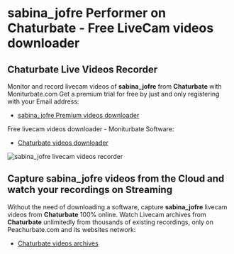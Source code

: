 # sabina_jofre Performer on Chaturbate - Free LiveCam videos downloader

## Chaturbate Live Videos Recorder

Monitor and record livecam videos of **sabina_jofre** from **Chaturbate** with Moniturbate.com
Get a premium trial for free by just and only registering with your Email address:
* [sabina_jofre Premium videos downloader](https://moniturbate.com/request-demo-licence-key.html)

Free livecam videos downloader - Moniturbate Software:
* [Chaturbate videos downloader](https://moniturbate.com/moniturbate-download-software.html)

![sabina_jofre livecam videos recorder](https://peachurnet.com/templates/moniturbate-software.png)


## Capture sabina_jofre videos from the Cloud and watch your recordings on Streaming

Without the need of downloading a software, capture **sabina_jofre** livecam videos from **Chaturbate** 100% online.
Watch Livecam archives from **Chaturbate** unlimitedly from thousands of existing recordings, only on Peachurbate.com and its websites network:
* [Chaturbate videos archives](https://peachurnet.com/)